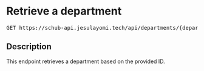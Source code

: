 # Retrieve a department

<pre id='liveapi-code'>GET https://schub-api.jesulayomi.tech/api/departments/{department_id}
</pre>

## Description
This endpoint retrieves a department based on the provided ID.
